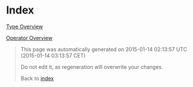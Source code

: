# Index

[Type Overview](TypeOverview.md)

[Operator Overview](OperatorOverview.md)



> This page was automatically generated on 2015-01-14 02:13:57 UTC (2015-01-14 03:13:57 CET)
> 
> 
> Do not edit it, as regeneration will overwrite your changes.
> 
> 
> Back to [index](Index.md)